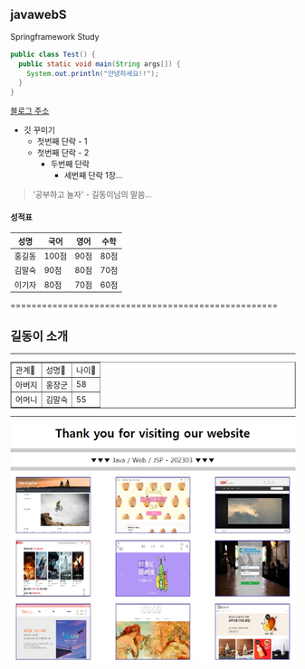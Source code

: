 ## javawebS
Springframework Study

```java
public class Test() {
  public static void main(String args[]) {
    System.out.println("안녕하세요!!");
  }
}
```
[블로그 주소](https://cjsk1126.tistory.com)

* 깃 꾸미기
  * 첫번째 단락 - 1
  * 첫번째 단락 - 2
    * 두번째 단락
      * 세번째 단락 1장...

> '공부하고 놀자' - 길동이님의 말씀...

#### 성적표
성명|국어|영어|수학
---|---|---|---|
홍길동|100점|90점|80점|
김말숙|90점|80점|70점|
이기자|80점|70점|60점|

===================================================

<h2>길동이 소개</h2>
<hr/>
<table border>
  <tr>
    <td>관계🧁</td><td>성명🍓</td><td>나이🛵</td>
  </tr>
  <tr>
    <td>아버지</td><td>홍장군</td><td>58</td>
  </tr>
  <tr>
    <td>어머니</td><td>김말숙</td><td>55</td>
  </tr>
</table>
<hr/>

<!-- Image 처리 -->
![javawebS](https://raw.githubusercontent.com/cheonbosik/javawebS/master/src/main/webapp/resources/images/main.jpg)
